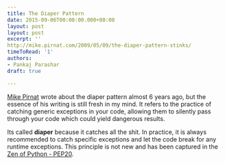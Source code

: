 ```yaml
---
title: The Diaper Pattern
date: 2015-09-06T00:00:00.000+00:00
layout: post
layout: post
excerpt: ''
http://mike.pirnat.com/2009/05/09/the-diaper-pattern-stinks/
timeToRead: '1'
authors:
- Pankaj Parashar
draft: true

---
```

[Mike Pirnat](http://mike.pirnat.com/) wrote about the diaper pattern almost
6 years ago, but the essence of his writing is still fresh in my mind. It refers
to the practice of catching generic exceptions in your code, allowing them to
silently pass through your code which could yield dangerous results.

Its called **diaper** because it catches all the shit. In practice, it is always
recommended to catch specific exceptions and let the code break for any runtime
exceptions. This principle is not new and has been captured in the
[Zen of Python - PEP20](https://www.python.org/dev/peps/pep-0020/).